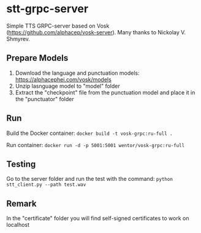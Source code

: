 # stt-grpc-server
Simple TTS GRPC-server based on Vosk (https://github.com/alphacep/vosk-server). Many thanks to Nickolay V. Shmyrev.

## Prepare Models
1. Download the language and punctuation models: https://alphacephei.com/vosk/models
2. Unzip lasnguage model to "model" folder
3. Extract the "checkpoint" file from the punctuation model and place it in the "punctuator" folder

## Run
Build the Docker container:
`docker build -t vosk-grpc:ru-full .`

Run container:
`docker run -d -p 5001:5001 wentor/vosk-grpc:ru-full`

## Testing
Go to the server folder and run the test with the command:
`python stt_client.py --path test.wav`

## Remark
In the "certificate" folder you will find self-signed certificates to work on localhost
